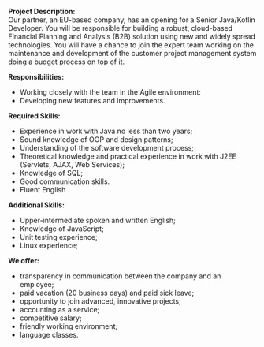 **Project Description:**  
Our partner, an EU-based company, has an opening for a Senior Java/Kotlin
Developer. You will be responsible for building a robust, cloud-based
Financial Planning and Analysis (B2B) solution using new and widely spread
technologies. You will have a chance to join the expert team working on the
maintenance and development of the customer project management system doing a
budget process on top of it.

**Responsibilities:**

  * Working closely with the team in the Agile environment:
  * Developing new features and improvements.

**Required Skills:**

  * Experience in work with Java no less than two years;
  * Sound knowledge of OOP and design patterns;
  * Understanding of the software development process;
  * Theoretical knowledge and practical experience in work with J2EE (Servlets, AJAX, Web Services);
  * Knowledge of SQL;
  * Good communication skills.
  * Fluent English

**Additional Skills:**

  * Upper-intermediate spoken and written English;
  * Knowledge of JavaScript;
  * Unit testing experience;
  * Linux experience;

**We offer:**

  * transparency in communication between the company and an employee;
  * paid vacation (20 business days) and paid sick leave;
  * opportunity to join advanced, innovative projects;
  * accounting as a service;
  * competitive salary;
  * friendly working environment;
  * language classes.